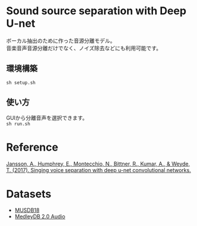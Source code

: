 # Sound source separation with Deep U-net

ボーカル抽出のために作った音源分離モデル。<br>
音楽音声音源分離だけでなく、ノイズ除去などにも利用可能です。

## 環境構築
`sh setup.sh`

## 使い方
GUIから分離音声を選択できます。<br>
`sh run.sh`

# Reference
[Jansson, A., Humphrey, E., Montecchio, N., Bittner, R., Kumar, A., & Weyde, T. (2017). Singing voice separation with deep u-net convolutional networks.](https://openaccess.city.ac.uk/id/eprint/19289/)

# Datasets
- [MUSDB18](https://sigsep.github.io/datasets/musdb.html#musdb18-compressed-stems)<br>
- [MedleyDB 2.0 Audio](https://medleydb.weebly.com/)
